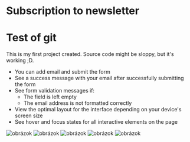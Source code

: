 # Subscription to newsletter

# Test of git
This is my first project created. Source code might be sloppy, but it's working ;D.

- You can add email and submit the form
- See a success message with your email after successfully submitting the form
- See form validation messages if:
  - The field is left empty
  - The email address is not formatted correctly
- View the optimal layout for the interface depending on your device's screen size
- See hover and focus states for all interactive elements on the page

![obrázok](https://github.com/skrinkook/newsletter-frontend/assets/23417443/be332b05-74ab-4b02-b653-b932ece888f8)
![obrázok](https://github.com/skrinkook/newsletter-frontend/assets/23417443/4b1790e3-ba76-486c-ae32-6e4656a563bd)
![obrázok](https://github.com/skrinkook/newsletter-frontend/assets/23417443/c8780b76-79f7-4124-a8da-1dde05eb800a)
![obrázok](https://github.com/skrinkook/newsletter-frontend/assets/23417443/eddccfce-049a-49ad-8c17-dcc85beaf270)
![obrázok](https://github.com/skrinkook/newsletter-frontend/assets/23417443/ba37ed28-4ed3-4626-9db6-405820a5b14f)
